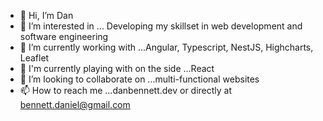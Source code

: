 - 👋 Hi, I’m Dan
- 👀 I’m interested in ... Developing my skillset in web development and software engineering
- 🌱 I’m currently working with ...Angular, Typescript, NestJS, Highcharts, Leaflet
- 🚀 I'm currently playing with on the side ...React
- 💞️ I’m looking to collaborate on ...multi-functional websites
- 📫 How to reach me ...danbennett.dev or directly at bennett.daniel@gmail.com


